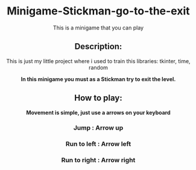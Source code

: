 <div align="center">

# Minigame-Stickman-go-to-the-exit

This is a minigame that you can play 



## Description:

This is just my little project where i used to train this libraries: tkinter, time, random

<b> In this minigame you must as a Stickman try to exit the level.

## How to play:

Movement is simple, just use a arrows on your keyboard</b>

### Jump : Arrow up 

### Run to left : Arrow left 

### Run to right : Arrow right

</div>
